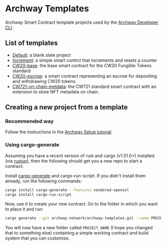 # Archway Templates

Archway Smart Contract template projects used by the [Archway Developer CLI](https://github.com/archway-network/archway-cli).

## List of templates

- [Default](./default): a blank slate project
- [Increment](./increment): a simple smart contrct that increments and resets a counter
- [CW20-base](./cw20/base): the base smart contract for the CW20 Fungible Tokens standard
- [CW20-escrow](./cw20/escrow): a smart contract representing an escrow for depositing and withdrawing CW20 tokens.
- [CW721-on-chain-metdata](./cw721/on-chain-metadata/): the CW721 standard smart contract with an extension to store NFT metadata on chain.

## Creating a new project from a template

### Recommended way

Follow the instructions in the [Archway Setup tutorial](https://docs.archway.io/docs/create/getting-started/setup).

### Using cargo-generate

Assuming you have a recent version of rust and cargo (v1.51.0+) installed (via [rustup](https://rustup.rs/)),
then the following should get you a new repo to start a contract:

Install [cargo-generate](https://github.com/ashleygwilliams/cargo-generate) and cargo-run-script.
If you didn't install them already, run the following commands:

```sh
cargo install cargo-generate --features vendored-openssl
cargo install cargo-run-script
```

Now, use it to create your new contract.
Go to the folder in which you want to place it and run:

```sh
cargo generate --git archway-network/archway-templates.git --name PROJECT_NAME default
```

You will now have a new folder called `PROJECT_NAME` (I hope you changed that to something else)
containing a simple working contract and build system that you can customize.
